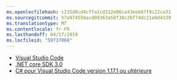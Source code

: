 ```yaml
---
ms.openlocfilehash: c235d0cd4cffa1cd312e06ca43eeb87f9c22ca31
ms.sourcegitcommit: 57a974556acd09363a58f38c26f74dc21e0d4339
ms.translationtype: MT
ms.contentlocale: fr-FR
ms.lasthandoff: 04/17/2019
ms.locfileid: "59737068"
---
```

* [Visual Studio Code](https://code.visualstudio.com/)
* [.NET core SDK 3.0](https://dotnet.microsoft.com/download/dotnet-core/3.0)
* [C# pour Visual Studio Code version 1.17.1 ou ultérieure](https://marketplace.visualstudio.com/items?itemName=ms-vscode.csharp)